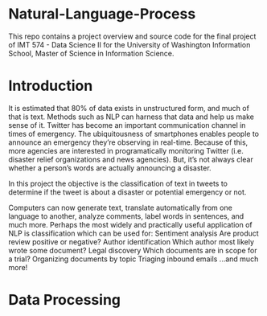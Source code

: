 # Natural-Language-Process
This repo contains a project overview and source code for the final project of IMT 574 - Data Science II for the University of Washington Information School, Master of Science in Information Science. 

# Introduction
It is estimated that 80% of data exists in unstructured form, and much of that is text. Methods such as NLP can harness that data and help us make sense of it. Twitter has become an important communication channel in times of emergency.
The ubiquitousness of smartphones enables people to announce an emergency they’re observing in real-time. 
Because of this, more agencies are interested in programatically monitoring Twitter (i.e. disaster relief organizations and news agencies).
But, it’s not always clear whether a person’s words are actually announcing a disaster.


In this project the objective is the classification of text in tweets to determine if the tweet is about a disaster or potential emergency or not.

Computers can now generate text, translate automatically from one language to another, analyze comments, label words in sentences, and much more.
Perhaps the most widely and practically useful application of NLP is classification which can be used for:
    Sentiment analysis 
    Are product review positive or negative?
    Author identification 
    Which author most likely wrote some document?
    Legal discovery
    Which documents are in scope for a trial?
    Organizing documents by topic
    Triaging inbound emails
    ...and much more!

# Data Processing



